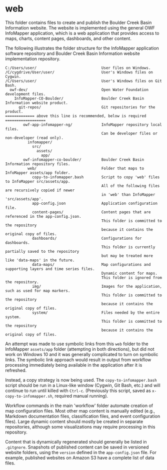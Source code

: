 # web #

This folder contains files to create and publish the Boulder Creek Basin Information website.
The website is implemented using the general OWF InfoMapper application,
which is a web application that provides access to maps, charts, content pages,
dashboards, and other content.

The following illustrates the folder structure for the InfoMapper application software repository and
Boulder Creek Basin Information website implementation repository.

```
C:/Users/user/                             User files on Windows.
/C/cygdrive/User/user/                     User's Windows files on Cygwin.
/C/Users/user/                             User's Windows files on Git Bash.
  owf-dev/                                 Open Water Foundation development files.
    InfoMapper-CO-Boulder/                 Boulder Creek Basin Information website product.
      git-repos/                           Git repositories for the product.
============= above this line is recommended, below is required ==================
        owf-app-infomapper-ng/             InfoMapper repository local files.
                                           Can be developer files or non-developer (read only).
          infomapper/
            src/
              assets/
                app/
        owf-infomapper-co-boulder/         Boulder Creek Basin Information repository files.
          web/                             Folder that maps to InfoMapper assets/app folder.
            copy-to-infomapper.bash        Script to copy 'web' files to InfoMapper src/assets/app.
                                           All of the following files are recursively copied if newer
                                           in 'web' than InfoMapper 'src/assets/app'.
            app-config.json                Application configuration file.
            content-pages/                 Content pages that are referenced in the app-config.json.
                                           This folder is committed to the repository
                                           because it contains the original copy of files.
            dashboards/                    Configurations for dashboards.
                                           This folder is currently partially saved to the repository
                                           but may be treated more like 'data-maps' in the future.
            data-maps/                     Map configurations and supporting layers and time series files.
                                           Dynamic content for maps.
                                           This folder is ignored from the repository.
            img/                           Images for the application, such as used for map markers.
                                           This folder is committed to the repository
                                           because it contains the original copy of files.
            system/                        Files needed by the entire system.
                                           This folder is committed to the repository
                                           because it contains the original copy of files.
```

An attempt was made to use symbolic links from this `web` folder to the InfoMapper `assets/app` folder
(attempting in both directions), but did not work on Windows 10 and it was generally complicated
to turn on symbolic links.
The symbolic link approach would result in output from workflow processing immediately being
available in the application after it is refreshed.

Instead, a copy strategy is now being used.
The `copy-to-infomapper.bash` script should be run in a Linux-like window (Cygwin, Git Bash, etc.)
and will continue to run until killed with `Ctrl-c`.
(Previously this script, saved as `x-copy-to-infomapper.sh`, required manual running).

Workflow commands in the main 'workflow' folder automate creation of map configuration files.
Most other map content is manually edited (e.g., Markdown documentation files, classification files, and event configuration files).
Large dynamic content should mostly be created in separate repositories,
although some visualizations may require processing in this repository.

Content that is dynamically regenerated should generally be listed in `.gitgnore`.
Snapshots of published content can be saved in versioned website folders,
using the `version` defined in the `app-config.json` file.
For example, published websites on Amazon S3 have a complete list of data files.
